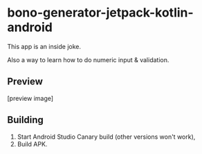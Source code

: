 # bono-generator-jetpack-kotlin-android
This app is an inside joke.

Also a way to learn how to do numeric input & validation.

## Preview

[preview image]

## Building

1. Start Android Studio Canary build (other versions won't work),
2. Build APK.
